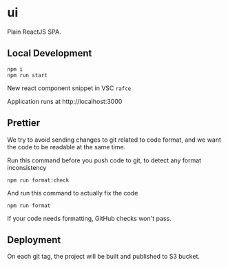 # ui

Plain ReactJS SPA.

## Local Development

```
npm i
npm run start
```

New react component snippet in VSC `rafce`

Application runs at http://localhost:3000

## Prettier

We try to avoid sending changes to git related to code format, and we want the code to be
readable at the same time.

Run this command before you push code to git, to detect any format inconsistency

```
npm run format:check
```

And run this command to actually fix the code

```
npm run format
```

If your code needs formatting, GitHub checks won't pass.

## Deployment

On each git tag, the project will be built and published to S3 bucket.
